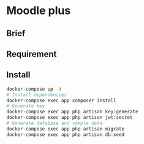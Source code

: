 # Moodle plus 
## Brief
## Requirement
## Install

```bash
docker-compose up -d
# Install dependencies
docker-compose exec app composer install
# Generate key
docker-compose exec app php artisan key:generate
docker-compose exec app php artisan jwt:secret
# Generate database and sample data
docker-compose exec app php artisan migrate
docker-compose exec app php artisan db:seed
```